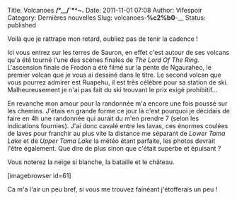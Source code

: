 Title: Volcanoes __/°\__/`*^~.__
Date: 2011-11-01 07:08
Author: Vifespoir
Category: Dernières nouvelles
Slug: volcanoes-__%c2%b0__-__
Status: published

Voilà que je rattrape mon retard, oubliez pas de tenir la cadence !

Ici vous entrez sur les terres de Sauron, en effet c'est autour de ses
volcans qu'a été tourné l'une des scènes finales de *The Lord Of The
Ring.* L'ascension finale de Frodon a été filmé sur la pente de
Ngauraheo, le premier volcan que je vous ai dessiné dans le titre. Le
second volcan que vous pourrez admirer est Ruapehu, il est très célèbre
pour sa station de ski. Malheureusement je n'ai pas fait du ski trouvant
le prix exigé prohibitif...

En revanche mon amour pour la randonnée m'a encore une fois poussé sur
les chemins. J'étais en grande forme ce jour là c'est pourquoi je
décidais de faire en 4h une randonnée qui aurait du m'en prendre 7
(selon les indications fournies). J'ai donc cavalé entre les lavas, ces
énormes coulées de laves pour franchir au plus vite la distance me
séparant de *Lower Tama Lake* et de *Upper Tama Lake* la météo étant
parfaite, les photos devrait l'être également. Que dire de plus sinon
que c'était superbe et épuisant ?

Vous noterez la neige si blanche, la bataille et le château.

\[imagebrowser id=61\]

Ca m'a l'air un peu bref, si vous me trouvez fainéant j'étofferais un
peu !
